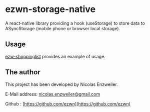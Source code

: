 # ezwn-storage-native

A react-native library providing a hook (useStorage) to store data to ASyncStorage (mobile phone or browser local storage).

## Usage

[ezw-shoppinglist](https://github.com/ezwn/ezwn-shoppinglist) provides an example of usage.

## The author

This project has been developed by Nicolas Enzweiler.

E-Mail address: [nicolas.enzweiler@gmail.com](mailto:nicolas.enzweiler@gmail.com)

Github : [https://github.com/ezwn](https://github.com/ezwn)
